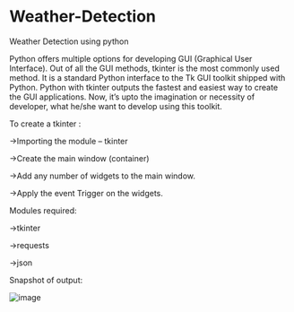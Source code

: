 # Weather-Detection
Weather Detection using python


Python offers multiple options for developing GUI (Graphical User Interface). Out of all the GUI methods, tkinter is the most commonly used method. It is a standard Python interface to the Tk GUI toolkit shipped with Python. Python with tkinter outputs the fastest and easiest way to create the GUI applications. Now, it’s upto the imagination or necessity of developer, what he/she want to develop using this toolkit.

To create a tkinter :

->Importing the module – tkinter

->Create the main window (container)

->Add any number of widgets to the main window.

->Apply the event Trigger on the widgets.

Modules required:

->tkinter

->requests

->json

Snapshot of output:

![image](https://user-images.githubusercontent.com/55580232/109981471-f3f3c300-7d26-11eb-91ac-5131eed785ee.png)
